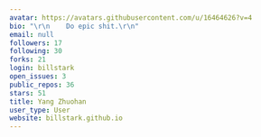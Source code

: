 ```yaml
---
avatar: https://avatars.githubusercontent.com/u/16464626?v=4
bio: "\r\n    Do epic shit.\r\n"
email: null
followers: 17
following: 30
forks: 21
login: billstark
open_issues: 3
public_repos: 36
stars: 51
title: Yang Zhuohan
user_type: User
website: billstark.github.io
---
```

